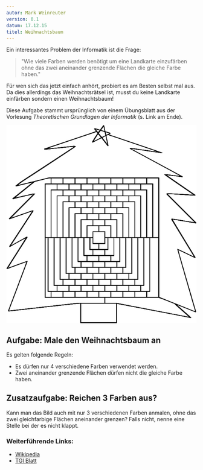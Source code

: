 ```yaml
---
autor: Mark Weinreuter
version: 0.1
datum: 17.12.15
titel: Weihnachtsbaum
---
```


Ein interessantes Problem der Informatik ist die Frage:  

> "Wie viele Farben werden benötigt um eine Landkarte einzufärben
> ohne das zwei aneinander grenzende Flächen die gleiche Farbe haben."

Für wen sich das jetzt einfach anhört, probiert es am Besten selbst mal aus. Da dies allerdings das Weihnachtsrätsel ist, musst du keine Landkarte einfärben sondern einen Weihnachtsbaum!  

Diese Aufgabe stammt ursprünglich von einem Übungsblatt aus der Vorlesung _Theoretischen Grundlagen der Informatik_ (s. Link am Ende).

![Weihnachtsbaum](https://raw.githubusercontent.com/coderdojoka/coderdojoka.github.io/master/raetsel/baum_farben.png)

## Aufgabe: Male den Weihnachtsbaum an
Es gelten folgende Regeln:
    
- Es dürfen nur 4 verschiedene Farben verwendet werden.
- Zwei aneinander grenzende Flächen dürfen nicht die gleiche Farbe haben.
   
    
## Zusatzaufgabe: Reichen 3 Farben aus?

Kann man das Bild auch mit nur 3 verschiedenen Farben anmalen, ohne das zwei gleichfarbige Flächen aneinander grenzen? Falls nicht, nenne eine Stelle bei der es nicht klappt.
        
 
### Weiterführende Links:
    
- [Wikipedia](https://de.wikipedia.org/wiki/Vier-Farben-Satz)
- [TGI Blatt](http://i11www.iti.uni-karlsruhe.de/_media/teaching/winter2014/tgi/uebungsblatt_5.pdf)
